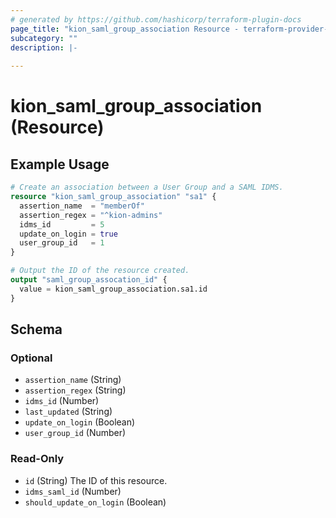 ```yaml
---
# generated by https://github.com/hashicorp/terraform-plugin-docs
page_title: "kion_saml_group_association Resource - terraform-provider-kion"
subcategory: ""
description: |-
  
---
```


# kion_saml_group_association (Resource)



## Example Usage

```terraform
# Create an association between a User Group and a SAML IDMS.
resource "kion_saml_group_association" "sa1" {
  assertion_name  = "memberOf"
  assertion_regex = "^kion-admins"
  idms_id         = 5
  update_on_login = true
  user_group_id   = 1
}

# Output the ID of the resource created.
output "saml_group_assocation_id" {
  value = kion_saml_group_association.sa1.id
}
```

<!-- schema generated by tfplugindocs -->
## Schema

### Optional

- `assertion_name` (String)
- `assertion_regex` (String)
- `idms_id` (Number)
- `last_updated` (String)
- `update_on_login` (Boolean)
- `user_group_id` (Number)

### Read-Only

- `id` (String) The ID of this resource.
- `idms_saml_id` (Number)
- `should_update_on_login` (Boolean)

